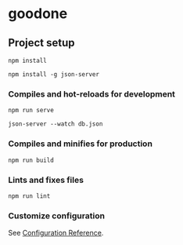 # goodone

## Project setup
```
npm install
```
```
npm install -g json-server
```

### Compiles and hot-reloads for development
```
npm run serve
```
```
json-server --watch db.json
```

### Compiles and minifies for production
```
npm run build
```

### Lints and fixes files
```
npm run lint
```

### Customize configuration
See [Configuration Reference](https://cli.vuejs.org/config/).
